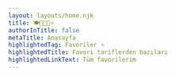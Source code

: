```yaml
---
layout: layouts/home.njk
title: 🍽️🍰🥤🌿⭐
authorInTitle: false
metaTitle: Anasayfa
highlightedTag: Favoriler ⭐
highlightedTitle: Favori tariflerden bazıları
highlightedLinkText: Tüm favorilerim
---
```

